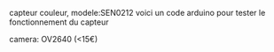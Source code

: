 capteur couleur, modele:SEN0212 voici un code arduino pour tester le fonctionnement du capteur 

camera: OV2640 (<15€)
